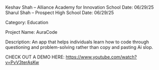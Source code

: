  Keshav Shah – Alliance Academy for Innovation School Date: 06/29/25
 Sharul Shah – Prospect High School Date: 06/29/25

 Category: Education 

 Project Name: AuraCode 
 
 Description: An app that helps individuals learn how to code through questioning and problem-solving rather than copy and pasting Ai slop.

CHECK OUT A DEMO HERE: https://www.youtube.com/watch?v=PvV3terAsKw

